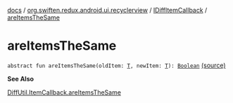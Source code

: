 [docs](../../index.md) / [org.swiften.redux.android.ui.recyclerview](../index.md) / [IDiffItemCallback](index.md) / [areItemsTheSame](./are-items-the-same.md)

# areItemsTheSame

`abstract fun areItemsTheSame(oldItem: `[`T`](index.md#T)`, newItem: `[`T`](index.md#T)`): `[`Boolean`](https://kotlinlang.org/api/latest/jvm/stdlib/kotlin/-boolean/index.html) [(source)](https://github.com/protoman92/KotlinRedux/tree/master/android\android-recyclerview\src\main\java/org/swiften/redux/android/ui/recyclerview/DiffedAdapter.kt#L33)

**See Also**

[DiffUtil.ItemCallback.areItemsTheSame](#)

